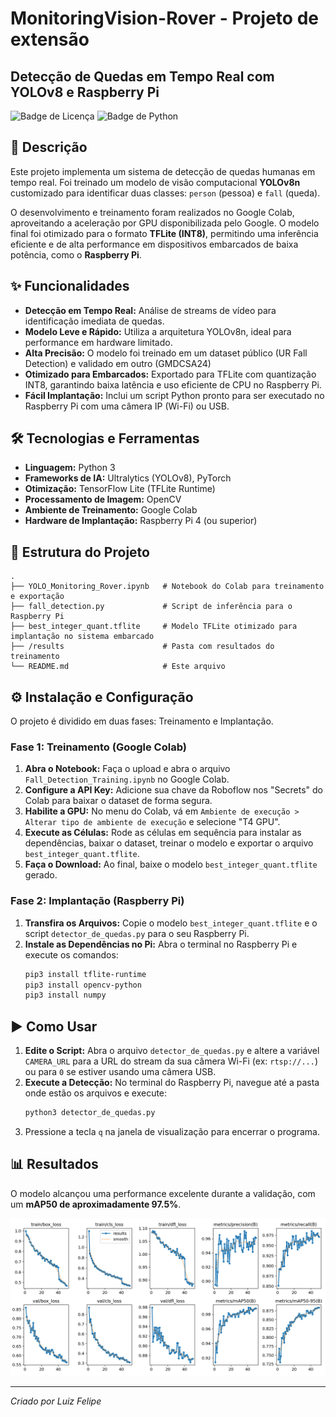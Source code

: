 # MonitoringVision-Rover - Projeto de extensão

## Detecção de Quedas em Tempo Real com YOLOv8 e Raspberry Pi

![Badge de Licença](https://img.shields.io/badge/license-MIT-blue.svg)
![Badge de Python](https://img.shields.io/badge/Python-3.9%2B-blue)

## 📖 Descrição

Este projeto implementa um sistema de detecção de quedas humanas em tempo real. Foi treinado um modelo de visão computacional **YOLOv8n** customizado para identificar duas classes: `person` (pessoa) e `fall` (queda).

O desenvolvimento e treinamento foram realizados no Google Colab, aproveitando a aceleração por GPU disponibilizada pelo Google. O modelo final foi otimizado para o formato **TFLite (INT8)**, permitindo uma inferência eficiente e de alta performance em dispositivos embarcados de baixa potência, como o **Raspberry Pi**.

## ✨ Funcionalidades

-   **Detecção em Tempo Real:** Análise de streams de vídeo para identificação imediata de quedas.
-   **Modelo Leve e Rápido:** Utiliza a arquitetura YOLOv8n, ideal para performance em hardware limitado.
-   **Alta Precisão:** O modelo foi treinado em um dataset público (UR Fall Detection) e validado em outro (GMDCSA24)
-   **Otimizado para Embarcados:** Exportado para TFLite com quantização INT8, garantindo baixa latência e uso eficiente de CPU no Raspberry Pi.
-   **Fácil Implantação:** Inclui um script Python pronto para ser executado no Raspberry Pi com uma câmera IP (Wi-Fi) ou USB.

## 🛠️ Tecnologias e Ferramentas

-   **Linguagem:** Python 3
-   **Frameworks de IA:** Ultralytics (YOLOv8), PyTorch
-   **Otimização:** TensorFlow Lite (TFLite Runtime)
-   **Processamento de Imagem:** OpenCV
-   **Ambiente de Treinamento:** Google Colab
-   **Hardware de Implantação:** Raspberry Pi 4 (ou superior)

## 📁 Estrutura do Projeto

```
.
├── YOLO_Monitoring_Rover.ipynb   # Notebook do Colab para treinamento e exportação
├── fall_detection.py             # Script de inferência para o Raspberry Pi
├── best_integer_quant.tflite     # Modelo TFLite otimizado para implantação no sistema embarcado
├── /results                      # Pasta com resultados do treinamento
└── README.md                     # Este arquivo
```

## ⚙️ Instalação e Configuração

O projeto é dividido em duas fases: Treinamento e Implantação.

### Fase 1: Treinamento (Google Colab)

1.  **Abra o Notebook:** Faça o upload e abra o arquivo `Fall_Detection_Training.ipynb` no Google Colab.
2.  **Configure a API Key:** Adicione sua chave da Roboflow nos "Secrets" do Colab para baixar o dataset de forma segura.
3.  **Habilite a GPU:** No menu do Colab, vá em `Ambiente de execução > Alterar tipo de ambiente de execução` e selecione "T4 GPU".
4.  **Execute as Células:** Rode as células em sequência para instalar as dependências, baixar o dataset, treinar o modelo e exportar o arquivo `best_integer_quant.tflite`.
5.  **Faça o Download:** Ao final, baixe o modelo `best_integer_quant.tflite` gerado.

### Fase 2: Implantação (Raspberry Pi)

1.  **Transfira os Arquivos:** Copie o modelo `best_integer_quant.tflite` e o script `detector_de_quedas.py` para o seu Raspberry Pi.
2.  **Instale as Dependências no Pi:** Abra o terminal no Raspberry Pi e execute os comandos:
    ```bash
    pip3 install tflite-runtime
    pip3 install opencv-python
    pip3 install numpy
    ```

## ▶️ Como Usar

1.  **Edite o Script:** Abra o arquivo `detector_de_quedas.py` e altere a variável `CAMERA_URL` para a URL do stream da sua câmera Wi-Fi (ex: `rtsp://...`) ou para `0` se estiver usando uma câmera USB.
2.  **Execute a Detecção:** No terminal do Raspberry Pi, navegue até a pasta onde estão os arquivos e execute:
    ```bash
    python3 detector_de_quedas.py
    ```
3.  Pressione a tecla `q` na janela de visualização para encerrar o programa.

## 📊 Resultados

O modelo alcançou uma performance excelente durante a validação, com um **mAP50 de aproximadamente 97.5%**.

![Gráficos de Treinamento](/results/results.png)

---
*Criado por Luiz Felipe*